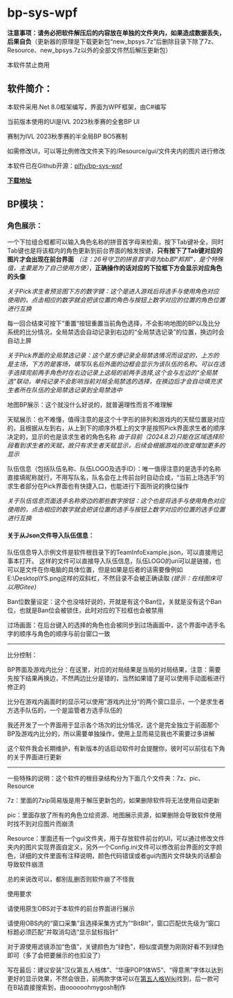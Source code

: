 # bp-sys-wpf
**注意事项：请务必把软件解压后的内容放在单独的文件夹内，如果造成数据丢失，后果自负**（更新器的原理是下载更新包“new_bpsys.7z”后删除目录下除了7z、Resource、new_bpsys.7z以外的全部文件然后解压更新包）

本软件禁止商用

## 软件简介：
本软件采用.Net 8.0框架编写，界面为WPF框架，由C#编写

当前版本使用的UI是IVL 2023秋季赛的全套BP UI

赛制为IVL 2023秋季赛的半全局BP BO5赛制

如需修改UI，可以等比例修改文件夹下的/Resource/gui/文件夹内的图片进行修改

本软件已在Github开源：[plfjy/bp-sys-wpf](https://github.com/PLFJY/bp-sys-wpf)

**[下载地址](https://plfjy.lanzouq.com/icsEH255s13a)**

## BP模块：

### 角色展示：
一个下拉组合框都可以输入角色名称的拼音首字母来检索，按下Tab键补全，同时Tab键也是将该框内的角色更新到前台界面的触发按键，**只有按下了Tab键对应的图片才会出现在前台界面** *（注：26号守卫的拼音首字母为bb即“邦邦”，是个特殊值，主要是为了自己使用方便）*，**正确操作的话对应的下拉框下方会显示对应角色的头像**

*关于Pick求生者预览图下方的数字键：这个是进入游戏后将选手与使用角色对应使用的，点击相应的数字就会把该位置的角色与按钮上数字对应的位置的角色位置进行互换*

每一回合结束可按下“重置“按钮重置当前角色选择，不会影响地图的BP以及比分系统的比分情况，全局禁选会自动记录到右边的“全局禁选记录”的位置，换边时会自动上屏

*关于Pick界面的全局禁选记录：这个是方便记录全局禁选情况而设定的，上方的是主场，下方的是客场，填写队名后外面的边框会显示为该队伍的名称。可以在选手选择完前两手角色时在右边记录上这局的前两手选择,这个会与左边的“全局禁选”联动，单纯记录不会影响当前对局全局禁选的选择，在换边后才会自动填充求生者所在队伍的全局禁选记录到全局禁选中*

地图BP展示：这个就没什么好说的，就普遍理性而言不难理解

天赋展示：也不难懂，值得注意的是这个十字形的排列和游戏内的天赋位置是对应的，且根据从左到右，从上到下的顺序外框上的文字是按照Pick界面求生者的顺序决定的，显示的也是该求生者的角色名称
*由于目前（2024.8.2)只能在区域选择阶段看到求生者的天赋，故只有求生者天赋显示，后续会根据游戏的改变增加更多的显示*

队伍信息（包括队伍名称、队伍LOGO及选手ID）：唯一值得注意的是选手的名称直接填昵称就行，不用写队名，队名会在上传前台时自动合成，“当前上场选手”的求生者部分在Pick界面也有快捷入口，也能进行下面所说的换位操作

*关于队伍信息页面选手名称旁边的那些数字按钮：这个也是将选手与使用角色对应使用的，点击相应的数字就会把该位置的选手与按钮上数字对应的位置的选手位置进行互换*

#### 关于从Json文件导入队伍信息：
队伍信息导入示例文件是软件根目录下的TeamInfoExample.json，可以直接用记事本打开。
这样的文件可以直接导入队伍信息，队伍LOGO的uri可以是链接，也可以是文件在你电脑的具体位置，但是如果是后者的话需要像例如E:\\Desktop\\YS.png这样的双斜杠，不然目录不会被正确读取
*(提示：在线图床可以用Gitee)*

Ban位数量设定：这个也没啥好说的，开就是有这个Ban位，关就是没有这个Ban位，也就是Ban位会被锁住，此时对应的下拉框也会被禁用

过场画面：在后台键入的选择的角色也会被同步到过场画面中，这个界面中选手名字的顺序与角色的顺序与前台窗口一致


---


比分控制：

BP界面及游戏内比分：在这里，对应的对局结果是当局的对局结果，注意：需要先按下结果再换边，不然两边比分是错的，当然如果错了是可以使用手动面板进行修正的

比分在游戏内画面时的显示可以使用”游戏内比分“的两个窗口显示，一个是求生者方选手队伍的，一个是监管者方选手队伍的

我还开发了一个界面用于显示各个场次的比分情况，这个是完全独立于前面那个BP及游戏内比分的，所以需要单独操作，使用上显而易见我也不需要过多讲解

这个软件我会长期维护，有新版本的话启动软件时会提醒你，彼时可以前往右下角的关于界面进行更新

---

一些特殊的说明：这个软件的根目录结构分为下面几个文件夹：7z、pic、Resource

7z：里面的7zip简易版是用于解压更新包的，如果删除软件将无法使用自动更新

pic：里面存放了所有的角色立绘资源、地图展示资源，如果删除会导致软件使用时找不到对应图片而崩溃

Resource：里面还有一个gui文件夹，用于存放软件前台的UI，可以通过修改文件夹内的图片实现界面自定义，另外一个Config.ini文件可以修改前台界面的文字颜色，详细的文件里面有注释说明，颜色代码错误或者gui内图片文件缺失的话都会导致软件崩溃

总的来说改可以，都别乱删否则软件崩了不怪我





使用要求

请使用原生OBS对于本软件的前台界面进行展示

请使用OBS内的“窗口采集”且选择采集方式为”“BitBlt”，窗口匹配优先级为“窗口标题必须匹配”并取消勾选“显示鼠标指针”

对于源使用滤镜添加“色值”，关键颜色为“绿色”，相似度调整为刚刚好看不到绿色即可（多了会把要展示的也扣没了）

写在最后：建议安装“汉仪第五人格体”、“华康POP1体W5”、“得意黑”字体以达到更好的显示效果，不然会很丑，前两款字体可以在[第五人格Wiki](https://wiki.biligame.com/dwrg/字体/)找到，后一款可在B站直接搜索到，由oooooohmygosh制作
